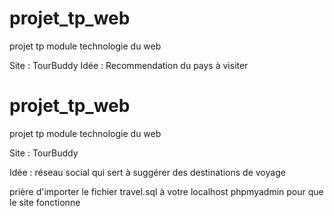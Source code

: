 # projet_tp_web
projet tp module technologie du web 


Site : TourBuddy
Idée : Recommendation du pays à visiter
# projet_tp_web
projet tp module technologie du web 

Site : TourBuddy

Idée : réseau social qui sert à suggérer des destinations de voyage

prière d'importer le fichier travel.sql à votre localhost phpmyadmin pour que le site fonctionne
